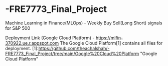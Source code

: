 # -FRE7773_Final_Project
Machine Learning in Finance(MLOps)  - Weekly Buy Sell(Long Short) signals for S&P 500

Deployment Link (Google Cloud Platform) - https://mlfin-370922.ue.r.appspot.com
The Google Cloud Platform[1] contains all files for deployment. 
[1]:https://github.com/theachalshah/-FRE7773_Final_Project/tree/main/Google%20Cloud%20Platform "Google Cloud Platform"

